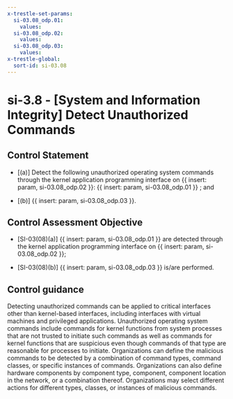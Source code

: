 ```yaml
---
x-trestle-set-params:
  si-03.08_odp.01:
    values:
  si-03.08_odp.02:
    values:
  si-03.08_odp.03:
    values:
x-trestle-global:
  sort-id: si-03.08
---
```


# si-3.8 - \[System and Information Integrity\] Detect Unauthorized Commands

## Control Statement

- \[(a)\] Detect the following unauthorized operating system commands through the kernel application programming interface on {{ insert: param, si-03.08_odp.02 }}: {{ insert: param, si-03.08_odp.01 }} ; and

- \[(b)\] {{ insert: param, si-03.08_odp.03 }}.

## Control Assessment Objective

- \[SI-03(08)(a)\] {{ insert: param, si-03.08_odp.01 }} are detected through the kernel application programming interface on {{ insert: param, si-03.08_odp.02 }};

- \[SI-03(08)(b)\] {{ insert: param, si-03.08_odp.03 }} is/are performed.

## Control guidance

Detecting unauthorized commands can be applied to critical interfaces other than kernel-based interfaces, including interfaces with virtual machines and privileged applications. Unauthorized operating system commands include commands for kernel functions from system processes that are not trusted to initiate such commands as well as commands for kernel functions that are suspicious even though commands of that type are reasonable for processes to initiate. Organizations can define the malicious commands to be detected by a combination of command types, command classes, or specific instances of commands. Organizations can also define hardware components by component type, component, component location in the network, or a combination thereof. Organizations may select different actions for different types, classes, or instances of malicious commands.
